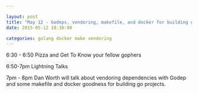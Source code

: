 ```yaml
---

layout: post
title: "May 12 - Godeps, vendoring, makefile, and docker for building go projects"
date: 2015-05-12 18:30:00

categories: golang docker make vendoring
---
```


6:30 - 6:50 Pizza and Get To Know your fellow gophers

6:50-7pm Lightning Talks

7pm - 8pm Dan Worth will talk about vendoring dependencies with Godep and some makefile and docker goodness for building go projects.
